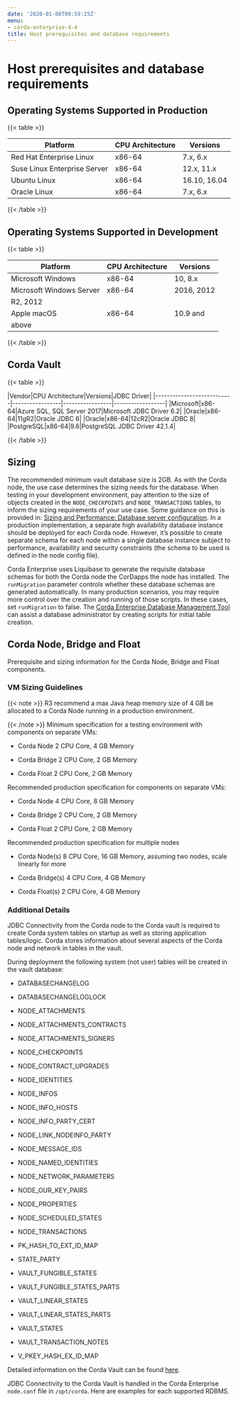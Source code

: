 ```yaml
---
date: '2020-01-08T09:59:25Z'
menu:
- corda-enterprise-4-4
title: Host prerequisites and database requirements
---
```



# Host prerequisites and database requirements


## Operating Systems Supported in Production


{{< table >}}

|Platform|CPU Architecture|Versions|
|---------------------------------------|-----------------------|--------------|
|Red Hat Enterprise Linux|x86-64|7.x, 6.x|
|Suse Linux Enterprise Server|x86-64|12.x, 11.x|
|Ubuntu Linux|x86-64|16.10, 16.04|
|Oracle Linux|x86-64|7.x, 6.x|

{{< /table >}}

## Operating Systems Supported in Development


{{< table >}}

|Platform|CPU Architecture|Versions|
|---------------------------------------|-----------------------|--------------|
|Microsoft Windows|x86-64|10, 8.x|
|Microsoft Windows Server|x86-64|2016, 2012
                                    R2, 2012|
|Apple macOS|x86-64|10.9 and
                                    above|

{{< /table >}}

## Corda Vault


{{< table >}}

|Vendor|CPU
                                    Architecture|Versions|JDBC Driver|
|---------------------------|-----------------|-----------------|------------------|
|Microsoft|x86-64|Azure SQL, SQL
                                    Server 2017|Microsoft JDBC
                                    Driver 6.2|
|Oracle|x86-64|11gR2|Oracle JDBC 6|
|Oracle|x86-64|12cR2|Oracle JDBC 8|
|PostgreSQL|x86-64|9.6|PostgreSQL JDBC
                                    Driver 42.1.4|

{{< /table >}}

## Sizing

The recommended minimum vault database size is 2GB. As with the Corda node, the use case determines the sizing needs for the database. When testing in your development environment, pay attention to the size of objects created in the `NODE_CHECKPOINTS` and `NODE_TRANSACTIONS` tables, to inform the sizing requirements of your use case. Some guidance on this is provided in: [Sizing and Performance: Database server configuration](../sizing-and-performance.html). In a production implementation, a separate high availability database instance should be deployed for each Corda node. However, it’s possible to create separate schema for each node within a single database instance subject to performance, availability and security constraints (the schema to be used is defined in the node config file).

Corda Enterprise uses Liquibase to generate the requisite database schemas for both the Corda node the CorDapps the node has installed. The `runMigration` parameter controls whether these database schemas are generated automatically. In many production scenarios, you may require more control over the creation and running of those scripts. In these cases, set `runMigration` to false. The [Corda Enterprise Database Management Tool](../database-management.html#creating-script-for-initial-table-creation-using-corda-database-management-tool) can assist a database administrator by creating scripts for initial table creation.


## Corda Node, Bridge and Float

Prerequisite and sizing information for the Corda Node, Bridge and Float components.


### VM Sizing Guidelines


{{< note >}}
R3 recommend a max Java heap memory size of 4 GB be allocated to a Corda Node running in a production environment.

{{< /note >}}
Minimum specification for a testing environment with components on separate VMs:


* Corda Node 2 CPU Core, 4 GB Memory


* Corda Bridge 2 CPU Core, 2 GB Memory


* Corda Float 2 CPU Core, 2 GB Memory


Recommended production specification for components on separate VMs:


* Corda Node 4 CPU Core, 8 GB Memory


* Corda Bridge 2 CPU Core, 2 GB Memory


* Corda Float 2 CPU Core, 2 GB Memory


Recommended production specification for multiple nodes


* Corda Node(s) 8 CPU Core, 16 GB Memory, assuming two nodes, scale linearly for more


* Corda Bridge(s) 4 CPU Core, 4 GB Memory


* Corda Float(s) 2 CPU Core, 4 GB Memory



### Additional Details

JDBC Connectivity from the Corda node to the Corda vault is required to create Corda system tables on startup as well as storing application tables/logic. Corda stores information about several aspects of the Corda node and network in tables in the vault.

During deployment the following system (not user) tables will be created in the vault database:


* DATABASECHANGELOG


* DATABASECHANGELOGLOCK


* NODE_ATTACHMENTS


* NODE_ATTACHMENTS_CONTRACTS


* NODE_ATTACHMENTS_SIGNERS


* NODE_CHECKPOINTS


* NODE_CONTRACT_UPGRADES


* NODE_IDENTITIES


* NODE_INFOS


* NODE_INFO_HOSTS


* NODE_INFO_PARTY_CERT


* NODE_LINK_NODEINFO_PARTY


* NODE_MESSAGE_IDS


* NODE_NAMED_IDENTITIES


* NODE_NETWORK_PARAMETERS


* NODE_OUR_KEY_PAIRS


* NODE_PROPERTIES


* NODE_SCHEDULED_STATES


* NODE_TRANSACTIONS


* PK_HASH_TO_EXT_ID_MAP


* STATE_PARTY


* VAULT_FUNGIBLE_STATES


* VAULT_FUNGIBLE_STATES_PARTS


* VAULT_LINEAR_STATES


* VAULT_LINEAR_STATES_PARTS


* VAULT_STATES


* VAULT_TRANSACTION_NOTES


* V_PKEY_HASH_EX_ID_MAP


Detailed information on the Corda Vault can be found [here](../operating/node-database.html).

JDBC Connectivity to the Corda Vault is handled in the Corda Enterprise `node.conf` file in `/opt/corda`. Here are examples for each supported RDBMS.


